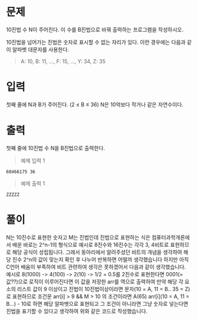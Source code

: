 # 문제
10진법 수 N이 주어진다. 이 수를 B진법으로 바꿔 출력하는 프로그램을 작성하시오.

10진법을 넘어가는 진법은 숫자로 표시할 수 없는 자리가 있다. 이런 경우에는 다음과 같이 알파벳 대문자를 사용한다.

> A: 10, B: 11, ..., F: 15, ..., Y: 34, Z: 35

# 입력
첫째 줄에 N과 B가 주어진다. (2 ≤ B ≤ 36) N은 10억보다 작거나 같은 자연수이다.

# 출력
첫째 줄에 10진법 수 N을 B진법으로 출력한다.

> 예제 입력 1
``` 
60466175 36
```
> 예제 출력 1 
```
ZZZZZ
```
# 풀이
N는 10진수로 표현한 숫자고 M는 진법인데 진법으로 표현하는 식은 컴퓨터과학개론에서 배운 바로는 2^n-1의 형식으로 예시로 8진수와 16진수는 각각 3, 4비트로 표현하므로 해당 공식이 성립됩니다. 그래서 동아리에서 알려주셨던 비트의 개념을 생각하여 해당 진수 2^n의 값이 맞는지 확인 후 나누어 반복하면 어떨까 생각했습니다 하지만 아직 C언어 배움이 부족하여 비트 관련하여 생각은 못하겠어서 다음과 같이 생각했습니다. 예시로  8(1000) -> 4(100) -> 2(10) -> 1/2 = 0.5를 2진수로 표현한다면 0001(=값??)으로 로직이 이루어진다면 이 값을 저장한 arr를 역으로 출력하여 만약 해당 각 요소의 리스트 값이 9 이상이고 진법이 10진법이상이라면 문자(10 = A, 11 = B.. 35 = Z)로 표현하므로 조건문 arr[i] > 9 && M > 10 의 조건이라면 A(65) arr[i](10 = A, 11 = B...) - 10로 하면 해당 알파벳으로 표현되고 그 조건이 아니라면 그냥 숫자로 넣는다면 진법을 표기할 수 있다고 생각하여 위와 같은 코드로 작성했습니다.